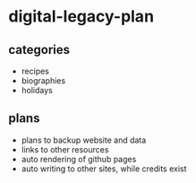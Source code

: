 # digital-legacy-plan

## categories

- recipes
- biographies
- holidays

## plans

- plans to backup website and data
- links to other resources 
- auto rendering of github pages 
- auto writing to other sites, while credits exist 
